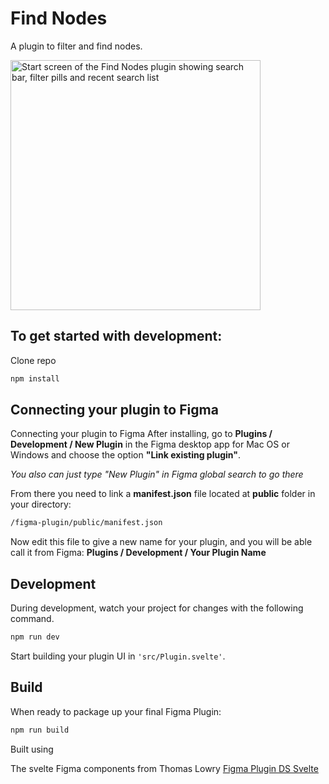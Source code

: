 # Find Nodes

A plugin to filter and find nodes. 

<img alt="Start screen of the Find Nodes plugin showing search bar, filter pills and recent search list" src="https://user-images.githubusercontent.com/24393597/172944895-6e1e92e1-d039-46ff-9b72-649eb8b335c7.png" height="400px">


## To get started with development:

Clone repo

```bash
npm install
```

## Connecting your plugin to Figma

Connecting your plugin to Figma
After installing, go to **Plugins / Development / New Plugin** in the Figma desktop app for Mac OS or Windows and choose the option **"Link existing plugin"**.

_You also can just type "New Plugin" in Figma global search to go there_

From there you need to link a **manifest.json** file located at **public** folder in your directory:

```bash
/figma-plugin/public/manifest.json
```

Now edit this file to give a new name for your plugin, and you will be able call it from Figma: **Plugins / Development / Your Plugin Name**

## Development

During development, watch your project for changes with the following command.

```bash
npm run dev
```

Start building your plugin UI in `'src/Plugin.svelte'`.

## Build

When ready to package up your final Figma Plugin:

```bash
npm run build
```

Built using 

The svelte Figma components from Thomas Lowry [Figma Plugin DS Svelte](https://github.com/thomas-lowry/figma-plugin-ds-svelte)
